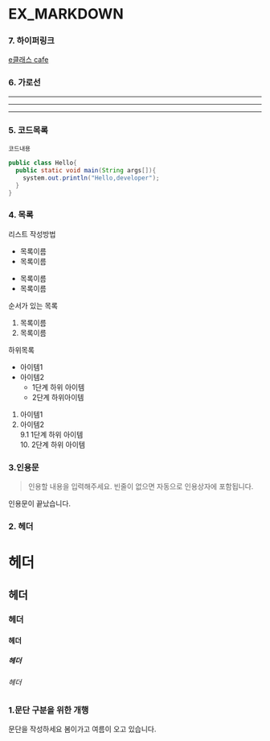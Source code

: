 # EX_MARKDOWN

### 7. 하이퍼링크
[e클래스 cafe](https://cafe.naver.com/kndjang "e클래스 cafe입니다.")

### 6. 가로선
---
***
---

### 5. 코드목록
```프로그래밍 언어
코드내용
```
```Java
public class Hello{
  public static void main(String args[]){
    system.out.println("Hello,developer");
  }
}  
```  

### 4. 목록
리스트 작성방법

* 목록이름
* 목록이름
- 목록이름
- 목록이름

순서가 있는 목록  
1. 목록이름
2. 목록이름

하위목록  
- 아이템1  
- 아이템2    
  - 1단계 하위 아이템  
   * 2단계 하위아이템

1. 아이템1    
2. 아이템2    
    9.1 1단계 하위 아이템  
      10. 2단계 하위 아이템


### 3.인용문
>인용할 내용을 입력해주세요.
>빈줄이 없으면 자동으로 인용상자에 포함됩니다.
  
인용문이 끝났습니다.


### 2. 헤더
# 헤더
## 헤더
### 헤더
#### 헤더
##### 헤더
###### 헤더

### 1.문단 구분을 위한 개행
문단을 작성하세요
봄이가고 여름이 오고 있습니다. 



